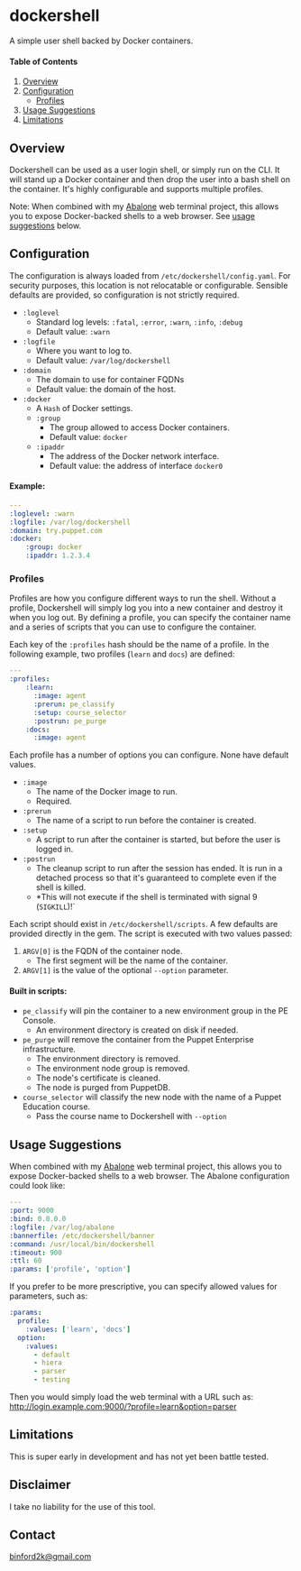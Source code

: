 # dockershell
A simple user shell backed by Docker containers.

#### Table of Contents

1. [Overview](#overview)
1. [Configuration](#configuration)
    * [Profiles](#profiles)
1. [Usage Suggestions](#usage-suggestions)
1. [Limitations](#limitations)

## Overview

Dockershell can be used as a user login shell, or simply run on the CLI. It
will stand up a Docker container and then drop the user into a bash shell
on the container. It's highly configurable and supports multiple profiles.

Note: When combined with my [Abalone](https://github.com/binford2k/abalone) web
terminal project, this allows you to expose Docker-backed shells to a web browser.
See [usage suggestions](#usage-suggestions) below.

## Configuration

The configuration is always loaded from `/etc/dockershell/config.yaml`. For security
purposes, this location is not relocatable or configurable. Sensible defaults are
provided, so configuration is not strictly required.

* `:loglevel`
    * Standard log levels: `:fatal`, `:error`, `:warn`, `:info`, `:debug`
    * Default value: `:warn`
* `:logfile`
    * Where you want to log to.
    * Default value: `/var/log/dockershell`
*  `:domain`
    * The domain to use for container FQDNs
    * Default value: the domain of the host.
* `:docker`
    * A `Hash` of Docker settings.
    * `:group`
        * The group allowed to access Docker containers.
        * Default value: `docker`
    * `:ipaddr`
        * The address of the Docker network interface.
        * Default value: the address of interface `docker0`
    
#### Example:

``` yaml
---
:loglevel: :warn
:logfile: /var/log/dockershell
:domain: try.puppet.com
:docker:
    :group: docker
    :ipaddr: 1.2.3.4
```

### Profiles

Profiles are how you configure different ways to run the shell. Without a profile,
Dockershell will simply log you into a new container and destroy it when you log
out. By defining a profile, you can specify the container name and a series of
scripts that you can use to configure the container.

Each key of the `:profiles` hash should be the name of a profile. In the following
example, two profiles (`learn` and `docs`) are defined:


``` Yaml
---
:profiles:
    :learn:
      :image: agent
      :prerun: pe_classify
      :setup: course_selector
      :postrun: pe_purge
    :docs:
      :image: agent
```

Each profile has a number of options you can configure. None have default values.

* `:image`
    * The name of the Docker image to run.
    * Required.
* `:prerun`
    * The name of a script to run before the container is created.
*  `:setup`
    * A script to run after the container is started, but before the user is logged in.
*  `:postrun`
    * The cleanup script to run after the session has ended. It is run in a detached
      process so that it's guaranteed to complete even if the shell is killed.
    * *This will not execute if the shell is terminated with signal 9 (`SIGKILL`)!`

Each script should exist in `/etc/dockershell/scripts`. A few defaults are provided
directly in the gem. The script is executed with two values passed:

1. `ARGV[0]` is the FQDN of the container node.
    * The first segment will be the name of the container.
1. `ARGV[1]` is the value of the optional `--option` parameter.

#### Built in scripts:

* `pe_classify` will pin the container to a new environment group in the PE Console.
    * An environment directory is created on disk if needed.
* `pe_purge` will remove the container from the Puppet Enterprise infrastructure.
    * The environment directory is removed.
    * The environment node group is removed.
    * The node's certificate is cleaned.
    * The node is purged from PuppetDB.
* `course_selector` will classify the new node with the name of a Puppet Education course.
    * Pass the course name to Dockershell with `--option`
    

## Usage Suggestions

When combined with my [Abalone](https://github.com/binford2k/abalone) web
terminal project, this allows you to expose Docker-backed shells to a web
browser. The Abalone configuration could look like:

``` yaml
---
:port: 9000
:bind: 0.0.0.0
:logfile: /var/log/abalone
:bannerfile: /etc/dockershell/banner
:command: /usr/local/bin/dockershell
:timeout: 900
:ttl: 60
:params: ['profile', 'option']
```

If you prefer to be more prescriptive, you can specify allowed values for
parameters, such as:

``` yaml
:params:
  profile:
    :values: ['learn', 'docs']
  option:
    :values:
      - default
      - hiera
      - parser
      - testing
```

Then you would simply load the web terminal with a URL such as:
http://login.example.com:9000/?profile=learn&option=parser


## Limitations

This is super early in development and has not yet been battle tested.


## Disclaimer

I take no liability for the use of this tool.

Contact
-------

binford2k@gmail.com
